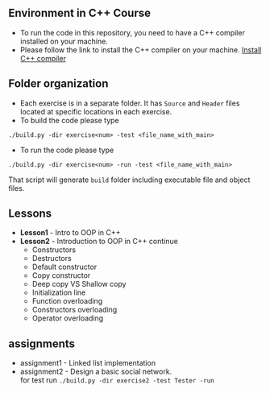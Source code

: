 ## Environment in C++ Course
- To run the code in this repository, you need to have a C++ compiler installed on your machine.
- Please follow the link to install the C++ compiler on your machine. [Install C++ compiler](https://code.visualstudio.com/docs/cpp/config-mingw)

## Folder organization
- Each exercise is in a separate folder. It has `Source` and `Header` files located at specific locations in each exercise.
- To build the code please type
```
./build.py -dir exercise<num> -test <file_name_with_main>
```

- To run the code please type
```
./build.py -dir exercise<num> -run -test <file_name_with_main>
```
That script will generate `build` folder including executable file and object files.

## Lessons
- **Lesson1** - Intro to OOP in C++
- **Lesson2** - Introduction to OOP in C++ continue
    * Constructors
    * Destructors
    * Default constructor
    * Copy constructor
    * Deep copy VS Shallow copy
    * Initialization line
    * Function overloading
    * Constructors overloading
    * Operator overloading


## assignments
- assignment1 - Linked list implementation
- assignment2 - Design a basic social network.       
for test run  `./build.py -dir exercise2 -test Tester -run`
 